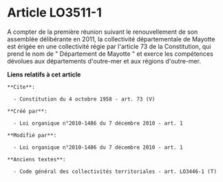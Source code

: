 # Article LO3511-1

A compter de la première réunion suivant le renouvellement de son assemblée délibérante en 2011, la collectivité
départementale de Mayotte est érigée en une collectivité régie par   l'article 73  de la Constitution,  qui prend le nom de "
Département de Mayotte " et exerce les compétences dévolues aux départements d'outre-mer et aux régions d'outre-mer.

**Liens relatifs à cet article**

	**Cite**:

	  - Constitution du 4 octobre 1958 - art. 73 (V)

	**Créé par**:

	  - Loi organique n°2010-1486 du 7 décembre 2010 - art. 1

	**Modifié par**:

	  - Loi organique n°2010-1486 du 7 décembre 2010 - art. 1

	**Anciens textes**:

	  - Code général des collectivités territoriales - art. LO3446-1 (T)
